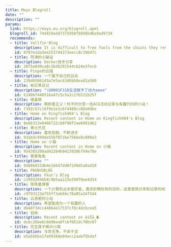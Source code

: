 ```yaml
---
title: Mayx Blogroll
date: ""
description: ""
params:
  link: https://mayx.eu.org/blogroll.opml
  blogroll_id: 74d419ad47375950f8898bd6e9ad9734
  recommends:
  - title: Vullfin'Blog
    description: It is difficult to free fools from the chains they revere_______Voltaire
    id: 0797e1da3ee253744373eecc8c19647c
  - title: 阿涛的小破站
    description: Docker技术分享
    id: 2075e840ca8c2bd6291544c624e3fecb
  - title: Pinpe的云端
    description: 一个属于自己的云朵
    id: 239d65061d3a7e5ac63d6bb8ead1a580
  - title: 彬红茶日记
    description: "\U0001F31D生活赋予了动力eeee"
    id: 6140bf440516a47c5c5a1c1f6531b25f
  - title: 维基萌
    description: 萌即是正义！时不时分享一些ACG活动记录与有趣代码的小站！
    id: 7392c57c16f9e1e1c6f4488cc88a0dbe
  - title: Home on Kingfish404's Blog
    description: Recent content in Home on Kingfish404's Blog
    id: 8e86313e0466722cb8f90f2ae6991d62
  - title: 寒士杰克
    description: 喜欢捣鼓，不断进步
    id: 93ab3c499de556f872be7566e8c880a3
  - title: Home on 小猫
    description: Recent content in Home on 小猫
    id: 954365208ad42284b9423938b764e79e
  - title: 极客兔兔
    description: ""
    id: 9d886033db4e16647dd0f2d9d5a0ad18
  - title: FKUNのBLOG
    description: Fkun’s Blog
    id: c39932646b8c9b5aa223e290f0ee4d34
  - title: 陈陈菌博客
    description: 一个计算机业余爱好者，喜欢折腾些有的没的，这里是我分享和记录的地方。
    id: c9793123af55ff3eb94c70a85a24f544
  - title: 云游君的小站
    description: 希望能成为一个有趣的人
    id: db48f34cc44064e17537cf8c4dcbcea5
  - title: 蚊帐
    description: Recent content on èšŠå¸�
    id: dc6c26be6c8dd6ea8fcbf661dc78bc87
  - title: 花生莲子粥の小窝
    description: 与世无争，不染于泥
    id: e5a5bbba17e09160e04acc2aabf5bdaf
---
```

